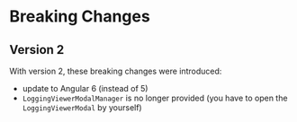 # Breaking Changes

## Version 2

With version 2, these breaking changes were introduced:

- update to Angular 6 (instead of 5)
- `LoggingViewerModalManager` is no longer provided (you have to open the `LoggingViewerModal` by yourself)
